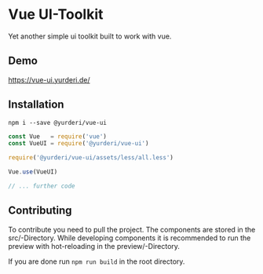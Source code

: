 # Vue UI-Toolkit

Yet another simple ui toolkit built to work with vue.

## Demo
https://vue-ui.yurderi.de/

## Installation
```
npm i --save @yurderi/vue-ui
```

```javascript
const Vue   = require('vue')
const VueUI = require('@yurderi/vue-ui')

require('@yurderi/vue-ui/assets/less/all.less')

Vue.use(VueUI)

// ... further code
```


## Contributing
To contribute you need to pull the project. The components are stored in the src/-Directory. While developing components it is recommended to run the preview with hot-reloading in the preview/-Directory.

If you are done run `npm run build` in the root directory.